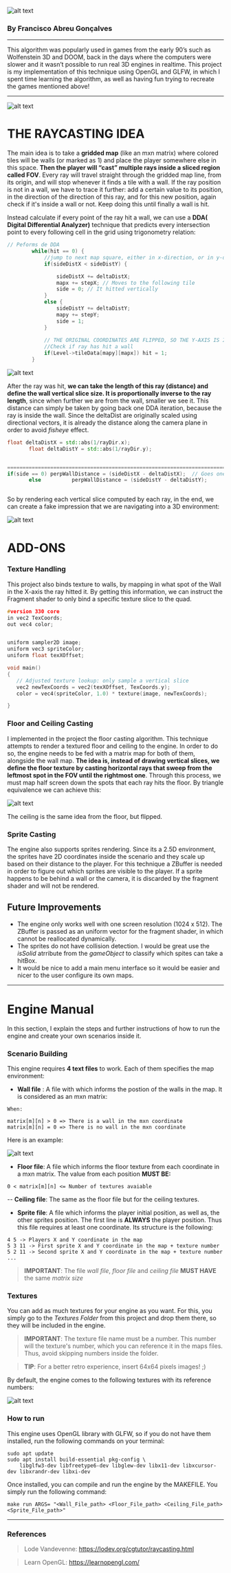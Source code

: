 ![alt text](Images/title.png)
### By Francisco Abreu Gonçalves
***
This algorithm was popularly used in games from the early 90’s such as Wolfenstein 3D and  DOOM, back in the days where the computers were slower and it wasn’t possible to run real 3D engines in realtime.
This project is my implementation of this technique using OpenGL and GLFW, in which I spent time learning the algorithm, as well as having fun trying to recreate the games mentioned above!
***

![alt text](Images/image1.png)


# THE RAYCASTING IDEA

The main idea is to take a **gridded map** (like an mxn matrix) where colored tiles will be walls (or marked as 1) and place the player somewhere else in this space. **Then the player will “cast” multiple rays inside a sliced region called FOV**. Every ray will travel straight through the gridded map line, from its origin, and will stop whenever it finds a tile with a wall. If the ray position is not in a wall, we have to trace it further: add a certain value to its position, in the direction of the direction of this ray, and for this new position, again check if it's inside a wall or not. Keep doing this until finally a wall is hit.

Instead calculate if every point of the ray hit a wall, we can use a **DDA( Digital Differential Analyzer)** technique that predicts every intersection point to every following cell in the grid using trigonometry relation:

```cpp
// Peforms de DDA
        while(hit == 0) {
            //jump to next map square, either in x-direction, or in y-direction
            if(sideDistX < sideDistY) {

                sideDistX += deltaDistX;
                mapx += stepX; // Moves to the following tile
                side = 0; // It hitted vertically
            }
            else {
                sideDistY += deltaDistY;
                mapy += stepY;
                side = 1;
            }
            
            // THE ORIGINAL COORDINATES ARE FLIPPED, SO THE Y-AXIS IS IN THE TILE DATA WIDTH AND MAPX IN THE TILE DATA HEIGHT
            //Check if ray has hit a wall
            if(Level->tileData[mapy][mapx]) hit = 1; 
        }

```
![alt text](Images/image2.png)

After the ray was hit, **we can take the length of this ray (distance) and define the wall vertical slice size. It is proportionally inverse to the ray length**, since when further we are from the wall, smaller we see it. This distance can simply be taken by going back one DDA iteration, because the ray is inside the wall. Since the deltaDist are originally scaled using directional vectors, it is already the distance along the camera plane in order to avoid _fisheye_ effect.

```cpp
float deltaDistX = std::abs(1/rayDir.x);
       float deltaDistY = std::abs(1/rayDir.y);


========================================================================
if(side == 0) perpWallDistance = (sideDistX - deltaDistX);  // Goes one step back
       else          perpWallDistance = (sideDistY - deltaDistY);



```

So by rendering each vertical slice computed by each ray, in the end, we can create a fake impression that we are navigating into a 3D environment:

![alt text](Images/image3.png)


# ADD-ONS

### Texture Handling

This project also binds texture to walls, by mapping in what spot of the Wall in the X-axis the ray hitted it. By getting this information, we can instruct the Fragment shader to only bind a specific texture slice to the quad.

```cpp
#version 330 core
in vec2 TexCoords;
out vec4 color;


uniform sampler2D image;
uniform vec3 spriteColor;
uniform float texXOffset;

void main()
{   
   // Adjusted texture lookup: only sample a vertical slice
   vec2 newTexCoords = vec2(texXOffset, TexCoords.y);
   color = vec4(spriteColor, 1.0) * texture(image, newTexCoords);

}
```

### Floor and Ceiling Casting

I implemented in the project the floor casting algorithm. This technique attempts to render a textured floor and ceiling to the engine. In order to do so, the engine needs to be fed with a matrix map for both of them, alongside the wall map. 
**The idea is, instead of drawing vertical slices, we define the floor texture by casting horizontal rays that sweep from the leftmost spot in the FOV until the rightmost one**. Through this process, we must map half screen down the spots that each ray hits the floor. By triangle equivalence we can achieve this:

![alt text](Images/image4.png)

The ceiling is the same idea from the floor, but flipped.


### Sprite Casting

The engine also supports sprites rendering. Since its a 2.5D environment, the sprites have 2D coordinates inside the scenario and they scale up based on their distance to the player. For this technique a ZBuffer is needed in order to figure out which sprites are visible to the player. If a sprite happens to be behind a wall or the camera, it is discarded by the fragment shader and will not be rendered.


## Future Improvements
- The engine only works well with one screen resolution (1024 x 512). The ZBuffer is passed as an uniform vector for the fragment shader, in which cannot be reallocated dynamically.
- The sprites do not have collision detection. I would be great use the _isSolid_ atrribute from the _gameObject_ to classify which spites can take a hitBox.
- It would be nice to add a main menu interface so it would be easier and nicer to the user configure its own maps.

---

# Engine Manual

In this section, I explain the steps and further instructions of how to run the engine and create your own scenarios inside it.

### Scenario Building

This engine requires **4 text files** to work. Each of them specifies the map environment:

- **Wall file** : A file with which informs the postion of the walls in the map. It is considered as an mxn matrix:

```
When:

matrix[m][n] > 0 => There is a wall in the mxn coordinate
matrix[m][n] = 0 => There is no wall in the mxn coordinate
```

Here is an example:

![alt text](Images/image5.png)

- **Floor file**: A file which informs the floor texture from each coordinate in a mxn matrix. The value from each position **MUST BE:**

```
0 < matrix[m][n] <= Number of textures avaiable 
```

-- **Ceiling file**: The same as the floor file but for the ceiling textures.

- **Sprite file**: A file which informs the player initial position, as well as, the other sprites position. The first line is **ALWAYS** the player position. Thus this file requires at least one coordinate. 
Its structure is the following:

```
4 5 -> Players X and Y coordinate in the map
5 3 11 -> First sprite X and Y coordinate in the map + texture number
5 2 11 -> Second sprite X and Y coordinate in the map + texture number
...
```
> **IMPORTANT**: The file _wall_ _file_, _floor_ _file_ and _ceiling_ _file_  **MUST HAVE** the same *matrix size*

### Textures

You can add as much textures for your engine as you want. For this, you simply go to the *Textures Folder* from this project and drop them there, so they will be included in the engine.
> **IMPORTANT**: The texture file name must be a number. This number will the texture's number, which you can reference it in the maps files. Thus, avoid skipping numbers inside the folder.

> **TIP**: For a better retro experience, insert 64x64 pixels images! ;)

By default, the engine comes to the following textures with its reference numbers:

![alt text](Images/textures_charts.png)


### How to run

This engine uses OpenGL library with GLFW, so if you do not have them installed, run the following commands on your terminal:

```shell
sudo apt update
sudo apt install build-essential pkg-config \
    libglfw3-dev libfreetype6-dev libglew-dev libx11-dev libxcursor-dev libxrandr-dev libxi-dev
```

Once installed, you can compile and run the engine by the MAKEFILE. You simply run the following command:

```shell
make run ARGS= "<Wall_File_path> <Floor_File_path> <Ceiling_File_path> <Sprite_File_path>"
```
***
### References
>Lode Vandevenne: https://lodev.org/cgtutor/raycasting.html

>Learn OpenGL: https://learnopengl.com/
